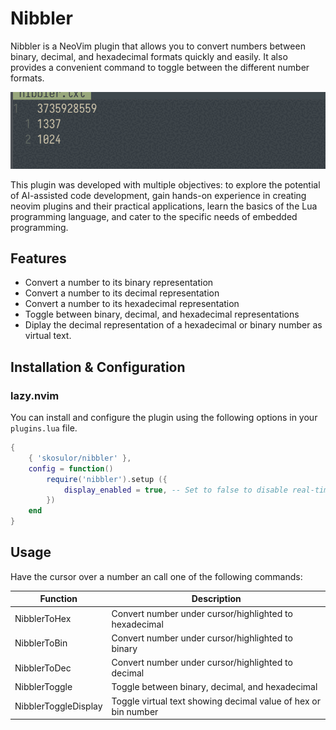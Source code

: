 # Nibbler

Nibbler is a NeoVim plugin that allows you to convert numbers between binary, decimal, 
and hexadecimal formats quickly and easily. It also provides a convenient command to 
toggle between the different number formats.

![](preview_nibbler.gif)

This plugin was developed with multiple objectives: to explore the potential of AI-assisted code development, gain hands-on experience in creating neovim plugins and their practical applications, learn the basics of the Lua programming language, and cater to the specific needs of embedded programming. 

## Features

- Convert a number to its binary representation
- Convert a number to its decimal representation
- Convert a number to its hexadecimal representation
- Toggle between binary, decimal, and hexadecimal representations
- Diplay the decimal representation of a hexadecimal or binary number as virtual text.

## Installation & Configuration

### lazy.nvim

You can install and configure the plugin using the following options in your `plugins.lua` file. 
```lua
{
    { 'skosulor/nibbler' },
    config = function()
        require('nibbler').setup ({
            display_enabled = true, -- Set to false to disable real-time display (default: true)
        })
    end
}
````

## Usage

Have the cursor over a number an call one of the following commands:

| Function             | Description                                                    |
|----------------------|----------------------------------------------------------------|
| NibblerToHex         | Convert number under cursor/highlighted to hexadecimal         |
| NibblerToBin         | Convert number under cursor/highlighted to binary              |
| NibblerToDec         | Convert number under cursor/highlighted to decimal             |
| NibblerToggle        | Toggle between binary, decimal, and hexadecimal                |
| NibblerToggleDisplay | Toggle virtual text showing decimal value of hex or bin number |


